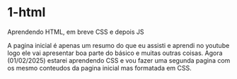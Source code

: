 # 1-html

Aprendendo HTML, em breve CSS e depois JS

A pagina inicial é apenas um resumo do que eu assisti e aprendi no youtube logo ele vai apresentar boa parte do básico e muitas outras coisas. Agora (01/02/2025) estarei aprendendo CSS e vou fazer uma segunda pagina com os mesmo conteudos da pagina inicial mas formatada em CSS.